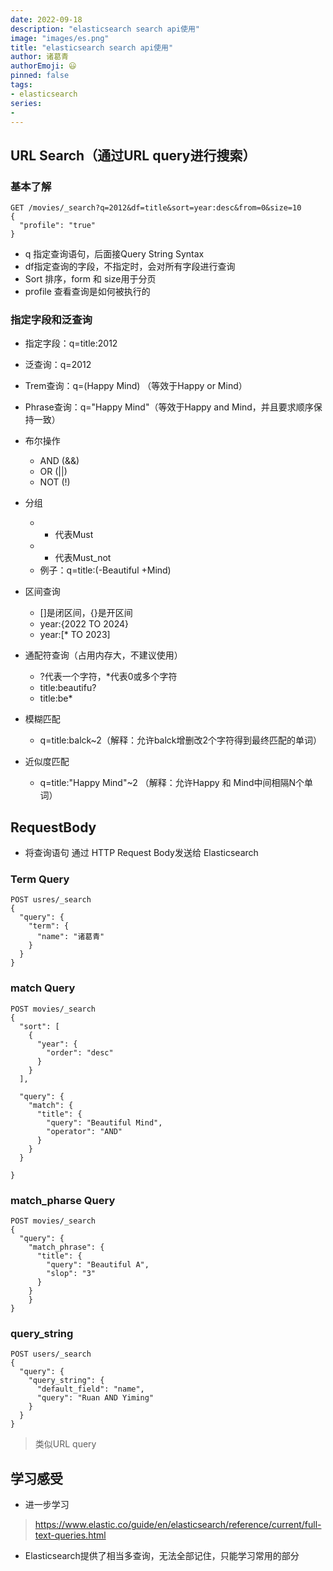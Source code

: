 ```yaml
---
date: 2022-09-18
description: "elasticsearch search api使用"
image: "images/es.png"
title: "elasticsearch search api使用"
author: 诸葛青
authorEmoji: 😃
pinned: false
tags:
- elasticsearch
series:
- 
---
```


## URL Search（通过URL query进行搜索）

### 基本了解
```shell
GET /movies/_search?q=2012&df=title&sort=year:desc&from=0&size=10
{
  "profile": "true"
}
```
* q 指定查询语句，后面接Query String Syntax
* df指定查询的字段，不指定时，会对所有字段进行查询
* Sort 排序，form 和 size用于分页
* profile 查看查询是如何被执行的

### 指定字段和泛查询
* 指定字段：q=title:2012
* 泛查询：q=2012
* Trem查询：q=(Happy Mind) （等效于Happy or Mind）
* Phrase查询：q="Happy Mind"（等效于Happy and Mind，并且要求顺序保持一致）
* 布尔操作
    * AND (&&)
    * OR  (||)
    * NOT (!)
* 分组
    * + 代表Must
    * - 代表Must_not
    * 例子：q=title:(-Beautiful +Mind)

* 区间查询
    * []是闭区间，{}是开区间
    * year:{2022 TO 2024}   
    * year:[* TO 2023]
 
* 通配符查询（占用内存大，不建议使用）
    * ?代表一个字符，*代表0或多个字符
    * title:beautifu?
    * title:be*
* 模糊匹配
    * q=title:balck~2（解释：允许balck增删改2个字符得到最终匹配的单词）

* 近似度匹配
    * q=title:"Happy Mind"~2 （解释：允许Happy 和 Mind中间相隔N个单词）

## RequestBody
* 将查询语句 通过 HTTP Request Body发送给 Elasticsearch


### Term Query
```shell
POST usres/_search
{
  "query": {
    "term": {
      "name": "诸葛青"
    }
  }
}
```


### match Query
```shell
POST movies/_search
{
  "sort": [
    {
      "year": {
        "order": "desc"
      }
    }
  ],
  
  "query": {
    "match": {
      "title": {
        "query": "Beautiful Mind",
        "operator": "AND"
      }
    }
  }
  
}
```

### match_pharse Query
```shell
POST movies/_search
{
  "query": {
    "match_phrase": {
      "title": {
        "query": "Beautiful A",
        "slop": "3"
      }
    }
    }
}
```

### query_string
```shell
POST users/_search
{
  "query": {
    "query_string": {
      "default_field": "name",
      "query": "Ruan AND Yiming"
    }
  }
}
```
> 类似URL query 

## 学习感受
* 进一步学习
> https://www.elastic.co/guide/en/elasticsearch/reference/current/full-text-queries.html
* Elasticsearch提供了相当多查询，无法全部记住，只能学习常用的部分